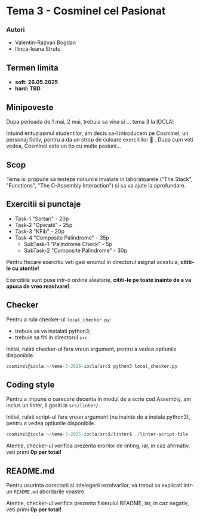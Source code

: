 # Tema 3 - Cosminel cel Pasionat

### Autori
 - Valentin-Razvan Bogdan
 - Ilinca-Ioana Strutu

 ## Termen limita
 - $\textbf{soft: 26.05.2025}$
 - $\textbf{hard: TBD}$

## Minipoveste
Dupa perioada de 1 mai, 2 mai, trebuia sa vina si ... tema 3 la IOCLA! <p>
Intuind entuziasmul studentilor, am decis sa-l introducem pe Cosminel, un personaj fictiv, pentru a da un strop de culoare exercitiilor 💫 . Dupa cum veti vedea, Cosminel este un tip cu multe pasiuni... <p>

## Scop
Tema isi propune sa testeze notiunile invatate in laboratoarele ("The Stack", "Functions", "The C-Assembly Interaction") si sa va ajute la aprofundare.

## Exercitii si punctaje
- Task-1 "Sortari" - 20p
- Task-2 "Operatii" - 25p
- Task-3 "KFib" - 20p
- Task-4 "Composite Palindrome" - 35p
    - SubTask-1 "Palindrome Check" - 5p
    - SubTask-2 "Composite Palindrome" - 30p

Pentru fiecare exercitiu veti gasi enuntul in directorul asignat acestuia, $\textbf{cititi-le cu atentie!}$ <p>
Exercitiile sunt puse intr-o ordine aleatorie, $\textbf{cititi-le pe toate inainte de a va apuca de vreo rezolvare!}$. 

## Checker
Pentru a rula checker-ul `local_checker.py`:
- trebuie sa va instalati python3;
- trebuie sa fiti in directorul `src`. <p>

Initial, rulati checker-ul fara vreun argument, pentru a vedea optiunile disponibile.

```c
cosminel@iocla:~/tema-3-2025-iocla/src$ python3 local_checker.py
```

## Coding style
Pentru a impune o oarecare decenta in modul de a scrie cod Assembly, am inclus un linter, il gasiti la `src/linter/`. <p>
Initial, rulati script-ul fara vreun argument (nu inainte de a instala python3), pentru a vedea optiunile disponibile.
```c
cosminel@iocla:~/tema-3-2025-iocla/src$/linter$ ./linter-script-file
```
Atentie, checker-ul verifica prezenta erorilor de linting, iar, in caz afirmativ, veti primi ${\textbf{0p per total!}}$

## README.md
Pentru usurinta corectarii si intelegerii rezolvarilor, va trebui sa explicati intr-un `README.md` abordarile voastre. <p>
Atentie, checker-ul verifica prezenta fisierului README, iar, in caz negativ, veti primi ${\textbf{0p per total!}}$
